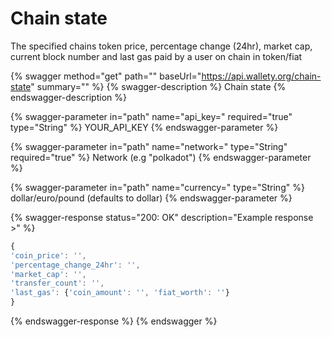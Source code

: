 # Chain state

The specified chains token price, percentage change (24hr), market cap, current block number and last gas paid by a user on chain in token/fiat

{% swagger method="get" path="" baseUrl="https://api.wallety.org/chain-state" summary="" %}
{% swagger-description %}
Chain state
{% endswagger-description %}

{% swagger-parameter in="path" name="api_key=" required="true" type="String" %}
YOUR_API_KEY
{% endswagger-parameter %}

{% swagger-parameter in="path" name="network=" type="String" required="true" %}
Network (e.g "polkadot")
{% endswagger-parameter %}

{% swagger-parameter in="path" name="currency=" type="String" %}
dollar/euro/pound (defaults to dollar)
{% endswagger-parameter %}

{% swagger-response status="200: OK" description="Example response >" %}
```javascript
{
'coin_price': '',
'percentage_change_24hr': '',
'market_cap': '',
'transfer_count': '',
'last_gas': {'coin_amount': '', 'fiat_worth': ''}
}
```
{% endswagger-response %}
{% endswagger %}
